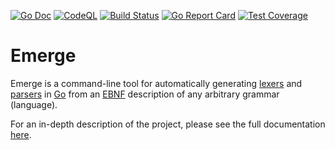 [![Go Doc][godoc-image]][godoc-url]
[![CodeQL][codeql-image]][codeql-url]
[![Build Status][workflow-image]][workflow-url]
[![Go Report Card][goreport-image]][goreport-url]
[![Test Coverage][codecov-image]][codecov-url]

# Emerge

Emerge is a command-line tool for automatically generating
[lexers](https://en.wikipedia.org/wiki/Lexical_analysis) and [parsers](https://en.wikipedia.org/wiki/Parsing)
in [Go](https://go.dev) from an [EBNF](https://en.wikipedia.org/wiki/Extended_Backus–Naur_form)
description of any arbitrary grammar (language).

For an in-depth description of the project, please see the full documentation [here](./docs/index.md).


[godoc-url]: https://pkg.go.dev/github.com/gardenbed/emerge
[godoc-image]: https://pkg.go.dev/badge/github.com/gardenbed/emerge
[codeql-url]: https://github.com/gardenbed/emerge/actions/workflows/github-code-scanning/codeql
[codeql-image]: https://github.com/gardenbed/emerge/workflows/CodeQL/badge.svg
[workflow-url]: https://github.com/gardenbed/emerge/actions
[workflow-image]: https://github.com/gardenbed/emerge/workflows/Go/badge.svg
[goreport-url]: https://goreportcard.com/report/github.com/gardenbed/emerge
[goreport-image]: https://goreportcard.com/badge/github.com/gardenbed/emerge
[codecov-url]: https://codecov.io/gh/gardenbed/emerge
[codecov-image]: https://codecov.io/gh/gardenbed/emerge/branch/main/graph/badge.svg

